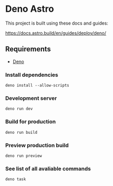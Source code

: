 # Deno Astro

This project is built using these docs and guides:

https://docs.astro.build/en/guides/deploy/deno/

## Requirements

- [Deno](https://deno.com/)

### Install dependencies

```
deno install --allow-scripts
```

### Development server

```
deno run dev
```

### Build for production

```
deno run build
```

### Preview production build

```
deno run preview
```

### See list of all avaliable commands

```
deno task
```
